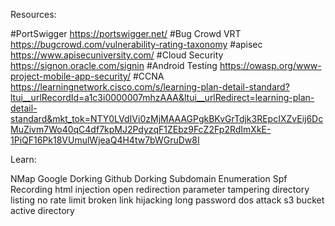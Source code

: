 Resources:

#PortSwigger     https://portswigger.net/
#Bug Crowd VRT   https://bugcrowd.com/vulnerability-rating-taxonomy
#apisec          https://www.apisecuniversity.com/
#Cloud Security  https://signon.oracle.com/signin
#Android Testing https://owasp.org/www-project-mobile-app-security/
#CCNA            https://learningnetwork.cisco.com/s/learning-plan-detail-standard?ltui__urlRecordId=a1c3i0000007mhzAAA&ltui__urlRedirect=learning-plan-detail-standard&mkt_tok=NTY0LVdIVi0zMjMAAAGPgkBKvGrTdjk3REpcIXZvEij6DcMuZivm7Wo40qC4df7kpMJ2PdyzqF1ZEbz9FcZ2Fp2RdImXkE-1PiQF16Pk18VUmulWjeaQ4H4tw7bWGruDw8I


Learn:

NMap
Google Dorking
Github Dorking
Subdomain Enumeration
Spf Recording
html injection
open redirection
parameter tampering
directory listing
no rate limit
broken link hijacking
long password dos attack
s3 bucket
active directory

